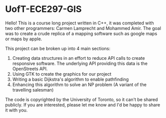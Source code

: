 # UofT-ECE297-GIS

Hello! This is a course long project written in C++, it was completed with two other programmers: Carmen Lamprecht and Mohammed Amir. The goal was to create a crude replica of a mapping software such as google maps or maps by apple.


This project can be broken up into 4 main sections:

1. Creating data structures in an effort to reduce API calls to create responsive software. The underlying API providing this data is the OpenStreets API.
2. Using GTK to create the graphics for our project
3. Writing a basic Dijkstra's algorithm to enable pathfinding
4. Enhancing this algorithm to solve an NP problem (A variant of the travelling salesman)

The code is copyrighted by the University of Toronto, so it can't be shared publicly. If you are interested, please let me know and I'd be happy to share it with you.
